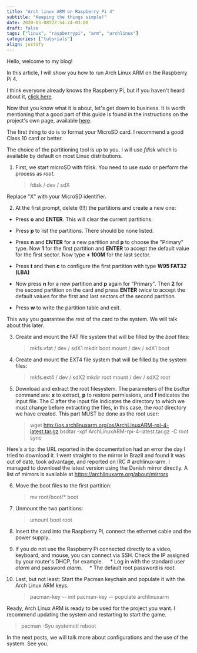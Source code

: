 ```yaml
---
title: "Arch linux ARM on Raspberry Pi 4"
subtitle: "Keeping the things simple!"
date: 2020-05-08T22:54:24-03:00
draft: false
tags: ["linux", "raspberrypi", "arm", "archlinux"]
categories: ["tutorials"]
align: justify
---
```


Hello, welcome to my blog!

In this article, I will show you how to run Arch Linux ARM on the Raspberry Pi 4.

I think everyone already knows the Raspberry Pi, but if you haven't heard about it, [click here](https://www.raspberrypi.org/).

Now that you know what it is about, let's get down to business.
It is worth mentioning that a good part of this guide is found in the instructions on the project's own page, available [here](https://archlinuxarm.org/platforms/armv8/broadcom/raspberry-pi-4).

The first thing to do is to format your MicroSD card. I recommend a good Class 10 card or better.

The choice of the partitioning tool is up to you. I will use _fdisk_ which is available by default on most Linux distributions.

1. First, we start microSD with fdisk. You need to use _sudo_ or perform the process as _root_.
    >fdisk / dev / sdX

Replace "X" with your MicroSD identifier.

2. At the first prompt, delete (!!!) the partitions and create a new one:

* Press **o** and **ENTER**. This will clear the current partitions.

* Press **p** to list the partitions. There should be none listed.

* Press **n** and **ENTER** for a new partition and **p** to choose the "Primary" type. Now **1** for the first partition and **ENTER** to accept the default value for the first sector. Now type **+ 100M** for the last sector.

* Press **t** and then **c** to configure the first partition with type **W95 FAT32 (LBA)**

* Now press **n** for a new partition and **p** again for "Primary". Then **2** for the second partition on the card and press **ENTER** twice to accept the default values ​​for the first and last sectors of the second partition.

* Press **w** to write the partition table and exit.

This way you guarantee the rest of the card to the system. We will talk about this later.

3. Create and mount the FAT file system that will be filled by the _boot_ files:
    >mkfs.vfat / dev / sdX1
    >mkdir boot
    >mount / dev / sdX1 boot

4. Create and mount the EXT4 file system that will be filled by the system files:
    >mkfs.ext4 / dev / sdX2
    >mkdir root
    >mount / dev / sdX2 root

5. Download and extract the root filesystem. The parameters of the _bsdtar_ command are: **x** to extract, **p** to restore permissions, and **f** indicates the input file. The *C* after the input file indicates the directory to which we must change before extracting the files, in this case, the _root_ directory we have created.
This part MUST be done as the root user:
    >wget <http://os.archlinuxarm.org/os/ArchLinuxARM-rpi-4-latest.tar.gz>
    >bsdtar -xpf ArchLinuxARM-rpi-4-latest.tar.gz -C root
    >sync

Here's a tip: the URL reported in the documentation had an error the day I tried to download it. I went straight to the mirror in Brazil and found it was out of date, took advantage, and reported on IRC # archlinux-arm. I managed to download the latest version using the Danish mirror directly. A list of mirrors is available at <https://archlinuxarm.org/about/mirrors>

6. Move the boot files to the first partition:
    >mv root/boot/* boot

7. Unmount the two partitions:
    >umount boot root

8. Insert the card into the Raspberry Pi, connect the ethernet cable and the power supply.

9. If you do not use the Raspberry Pi connected directly to a video, keyboard, and mouse, you can connect via SSH. Check the IP assigned by your router's DHCP, for example.
    * Log in with the standard user _alarm_ and password _alarm_.
    * The default root password is _root_.

10. Last, but not least: Start the Pacman keychain and populate it with the Arch Linux ARM keys.
    >pacman-key -\- init
    >pacman-key -\- populate archlinuxarm

Ready, Arch Linux ARM is ready to be used for the project you want. I recommend updating the system and restarting to start the game.

> pacman -Syu
> systemctl reboot

In the next posts, we will talk more about configurations and the use of the system. See you.
